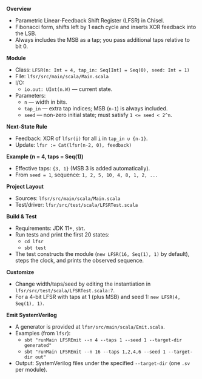 **Overview**
- Parametric Linear-Feedback Shift Register (LFSR) in Chisel.
- Fibonacci form, shifts left by 1 each cycle and inserts XOR feedback into the LSB.
- Always includes the MSB as a tap; you pass additional taps relative to bit 0.

**Module**
- Class: `LFSR(n: Int = 4, tap_in: Seq[Int] = Seq(0), seed: Int = 1)`
- File: `lfsr/src/main/scala/Main.scala`
- I/O:
  - `io.out: UInt(n.W)` — current state.
- Parameters:
  - `n` — width in bits.
  - `tap_in` — extra tap indices; MSB (`n-1`) is always included.
  - `seed` — non-zero initial state; must satisfy `1 <= seed < 2^n`.

**Next-State Rule**
- Feedback: XOR of `lfsr(i)` for all `i` in `tap_in ∪ {n-1}`.
- Update: `lfsr := Cat(lfsr(n-2, 0), feedback)`

**Example (n = 4, taps = Seq(1))**
- Effective taps: `{3, 1}` (MSB 3 is added automatically).
- From `seed = 1`, sequence: `1, 2, 5, 10, 4, 8, 1, 2, ...`

**Project Layout**
- Sources: `lfsr/src/main/scala/Main.scala`
- Test/driver: `lfsr/src/test/scala/LFSRTest.scala`

**Build & Test**
- Requirements: JDK 11+, `sbt`.
- Run tests and print the first 20 states:
  - `cd lfsr`
  - `sbt test`
- The test constructs the module (`new LFSR(16, Seq(1), 1)` by default), steps the clock, and prints the observed sequence.

**Customize**
- Change width/taps/seed by editing the instantiation in `lfsr/src/test/scala/LFSRTest.scala:7`.
- For a 4-bit LFSR with taps at 1 (plus MSB) and seed 1: `new LFSR(4, Seq(1), 1)`.

**Emit SystemVerilog**
- A generator is provided at `lfsr/src/main/scala/Emit.scala`.
- Examples (from `lfsr`):
  - `sbt "runMain LFSREmit --n 4 --taps 1 --seed 1 --target-dir generated"`
  - `sbt "runMain LFSREmit --n 16 --taps 1,2,4,6 --seed 1 --target-dir out"`
- Output: SystemVerilog files under the specified `--target-dir` (one `.sv` per module).
